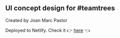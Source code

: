 ## UI **concept** design for #teamtrees
Created by Joan Marc Pastor


Deployed to Netlify. Check it 👉 [here](https://distracted-perlman-793ff6.netlify.app/) 👈
